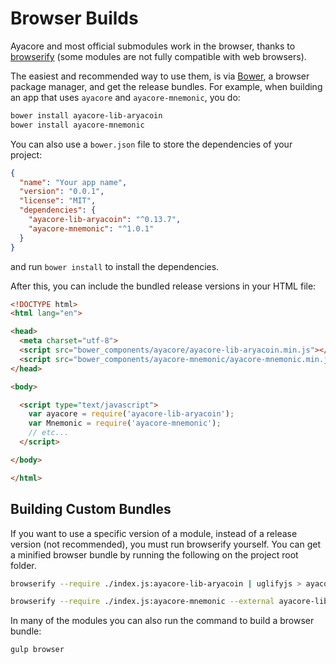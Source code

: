 # Browser Builds
Ayacore and most official submodules work in the browser, thanks to [browserify](http://browserify.org/) (some modules are not fully compatible with web browsers).

The easiest and recommended way to use them, is via [Bower](http://bower.io/), a browser package manager, and get the release bundles. For example, when building an app that uses `ayacore` and `ayacore-mnemonic`, you do:

```sh
bower install ayacore-lib-aryacoin
bower install ayacore-mnemonic
```

You can also use a `bower.json` file to store the dependencies of your project:

```json
{
  "name": "Your app name",
  "version": "0.0.1",
  "license": "MIT",
  "dependencies": {
    "ayacore-lib-aryacoin": "^0.13.7",
    "ayacore-mnemonic": "^1.0.1"
  }
}
```

and run `bower install` to install the dependencies.

After this, you can include the bundled release versions in your HTML file:

```html
<!DOCTYPE html>
<html lang="en">

<head>
  <meta charset="utf-8">
  <script src="bower_components/ayacore/ayacore-lib-aryacoin.min.js"></script>
  <script src="bower_components/ayacore-mnemonic/ayacore-mnemonic.min.js"></script>
</head>

<body>

  <script type="text/javascript">
    var ayacore = require('ayacore-lib-aryacoin');
    var Mnemonic = require('ayacore-mnemonic');
    // etc...
  </script>

</body>

</html>
```

## Building Custom Bundles
If you want to use a specific version of a module, instead of a release version (not recommended), you must run browserify yourself.  You can get a minified browser bundle by running the following on the project root folder.

```sh
browserify --require ./index.js:ayacore-lib-aryacoin | uglifyjs > ayacore-lib-aryacoin.min.js
```

```sh
browserify --require ./index.js:ayacore-mnemonic --external ayacore-lib-aryacoin | uglifyjs > ayacore-mnemonic.min.js
```

In many of the modules you can also run the command to build a browser bundle:
```sh
gulp browser
```
